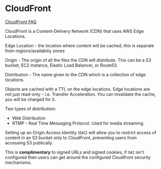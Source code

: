 # CloudFront
[CloudFront FAQ](https://aws.amazon.com/cloudfront/faqs/)

CloudFront is a Content-Delivery Network (CDN) that uses AWS Edge Locations.

Edge Location - the location where content will be cached, this is separate from regions/availabiliy zones

Origin - The origin of all the files the CDN will distribute. This can be a S3 bucket, EC2 instance, Elastic Load Balancer, or Route53.

Distribution - The name given to the CDN which is a collection of edge locations.

Objects are cached with a TTL on the edge locations. Edge locations are not just read-only - i.e. Transfer Acceleration. You can invalidate the cache, you will be charged for it.

Two types of distribution:
- Web Distribution
- RTMP - Real Time Messaging Protocol. Used for media streaming.

Setting up an Origin Access Identity (`OAI`) will allow you to restrict access of content in an S3 bucket only to CloudFront, preventing users from accessing S3 publically.

This is **complimentary** to signed URLs and signed cookies, if `OAI` isn't configured then users can get around the configured Cloudfront security mechanisms.